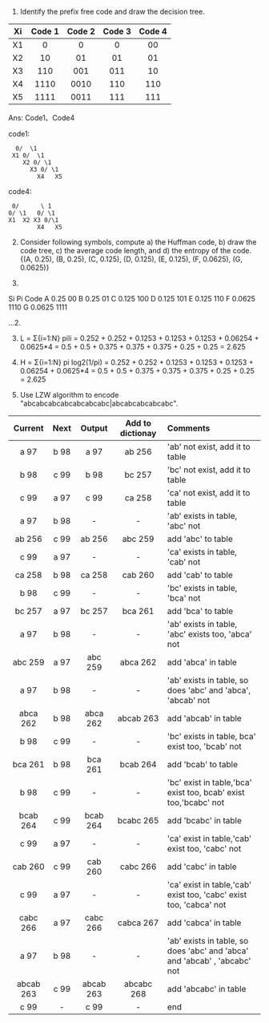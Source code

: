 1. Identify the prefix free code and draw the decision tree.

|Xi|Code 1|Code 2|Code 3|Code 4|
|:---:|:---:|:---:|:---:|:---:|
|X1|0|0|0|00|
|X2|10|01|01|01|
|X3|110|001|011|10|
|X4|1110|0010|110|110|
|X5|1111|0011|111|111|

Ans: Code1、Code4
 
 code1:
 
      0/  \1
     X1 0/  \1
        X2 0/ \1
          X3 0/ \1
            X4   X5
    
   code4: 
   
      
     0/      \ 1
    0/ \1   0/ \1
    X1  X2 X3 0/\1
            X4   X5
    
    
    


2. Consider following symbols, compute a) the Huffman code, b) draw the code tree, c) the average code length, and d) the entropy of the code. 
{(A, 0.25), (B, 0.25), (C, 0.125), (D, 0.125), (E, 0.125), (F, 0.0625), (G, 0.0625)}

  1. 
Si	Pi	       Code
A   0.25         00
B   0.25         01
C   0.125       100
D   0.125       101
E   0.125       110
F   0.0625     1110
G   0.0625     1111
  
  
  
  
  ...2. 
  
 
  3. L = Σ{i=1:N} pili = 0.252 + 0.252 + 0.1253 + 0.1253 + 0.1253 + 0.06254 + 0.0625*4 = 0.5 + 0.5 + 0.375 + 0.375 + 0.375 + 0.25 + 0.25 = 2.625

  4. H = Σ{i=1:N} pi log2(1/pi) = 0.252 + 0.252 + 0.1253 + 0.1253 + 0.1253 + 0.06254 + 0.0625*4 = 0.5 + 0.5 + 0.375 + 0.375 + 0.375 + 0.25 + 0.25 = 2.625

3. Use LZW algorithm to encode "abcabcabcabcabcabcabc|abcabcabcabcabc".


|Current|Next|Output|Add to dictionay|Comments|
|:---:|:---:|:---:|:---:|:---|
|a 97|b 98|a 97|ab 256|'ab' not exist, add it to table|
|b 98|c 99|b 98|bc 257|'bc' not exist, add it to table|
|c 99|a 97|c 99|ca 258|'ca' not exist, add it to table|
|a 97|b 98|-|-|'ab' exists in table, 'abc' not|
|ab 256|c 99|ab 256|abc 259|add 'abc' to table|
|c 99|a 97|-|-|'ca' exists in table, 'cab' not|
|ca 258|b 98|ca 258|cab 260|add 'cab' to table|
|b 98|c 99|-|-|'bc' exists in table, 'bca' not|
|bc 257|a 97|bc 257|bca 261|add 'bca' to table|
|a 97|b 98|-|-|'ab' exists in table, 'abc' exists too, 'abca' not|
|abc 259|a 97|abc 259|abca 262|add 'abca' in table|
|a 97|b 98|-|-	|'ab' exists in table, so does 'abc' and 'abca', 'abcab' not|
|abca 262|b 98|abca 262|abcab 263|add 'abcab' in table|
|b 98|c 99|-|-|'bc' exists in table, bca' exist too, 'bcab' not|
|bca 261|b 98|bca 261|bcab 264|add 'bcab' to table|
|b 98|c 99|-|-|'bc' exist in table,'bca' exist too, bcab' exist too,'bcabc' not|
|bcab 264|c 99|bcab 264|bcabc 265|add 'bcabc' in table|
|c 99|a 97|-|-|'ca' exist in table,'cab' exist too, 'cabc' not|
|cab 260|c 99|cab 260|cabc 266|add 'cabc' in table|
|c 99|a 97|-|-|'ca' exist in table,'cab' exist too, 'cabc' exist too, 'cabca' not|
|cabc 266|a 97|cabc 266|cabca 267| add 'cabca' in table|
|a 97|b 98|-|-|'ab' exists in table, so does 'abc' and 'abca' and  'abcab' , 'abcabc' not|
|abcab 263|c 99|abcab 263|abcabc 268|add 'abcabc' in table|
|c 99|-|c 99|-|end|






